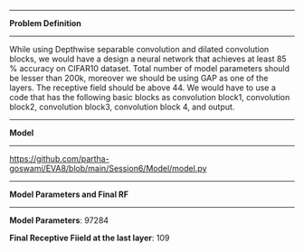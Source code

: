 --------------------------------------------------------------------------------------------------------------------------------------------------------------------------
**Problem Definition**

--------------------------------------------------------------------------------------------------------------------------------------------------------------------------
While using Depthwise separable convolution and dilated convolution blocks, we would have a design a neural network that achieves at least 85 % accuracy on CIFAR10 dataset. Total number of model parameters should be lesser than 200k, moreover we should be using GAP as one of the layers. The receptive field should be above 44. We would have to use a code that has the following basic blocks as convolution block1, convolution block2, convolution block3, convolution block 4, and output.



-------------------------------------------------------------------------------------------------------------------------------------------------------------------------
**Model**

-------------------------------------------------------------------------------------------------------------------------------------------------------------------------

https://github.com/partha-goswami/EVA8/blob/main/Session6/Model/model.py




-------------------------------------------------------------------------------------------------------------------------------------------------------------------------
**Model Parameters and Final RF**

-------------------------------------------------------------------------------------------------------------------------------------------------------------------------

**Model Parameters**: 97284

**Final Receptive Fiield at the last layer**: 109
